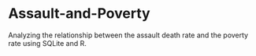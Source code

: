 # Assault-and-Poverty
Analyzing the relationship between the assault death rate and the poverty rate using SQLite and R.
